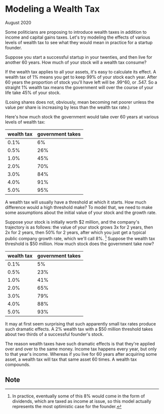 # Modeling a Wealth Tax

August 2020

Some politicians are proposing to introduce wealth taxes in addition to income and capital gains taxes. Let's try modeling the effects of various levels of wealth tax to see what they would mean in practice for a startup founder.

Suppose you start a successful startup in your twenties, and then live for another 60 years. How much of your stock will a wealth tax consume?

If the wealth tax applies to all your assets, it's easy to calculate its effect. A wealth tax of 1% means you get to keep 99% of your stock each year. After 60 years the proportion of stock you'll have left will be .99^60, or .547. So a straight 1% wealth tax means the government will over the course of your life take 45% of your stock.

(Losing shares does not, obviously, mean becoming net poorer unless the value per share is increasing by less than the wealth tax rate.)

Here's how much stock the government would take over 60 years at various levels of wealth tax:

| wealth tax | government takes |
|------------|------------------|
| 0.1%       | 6%               |
| 0.5%       | 26%              |
| 1.0%       | 45%              |
| 2.0%       | 70%              |
| 3.0%       | 84%              |
| 4.0%       | 91%              |
| 5.0%       | 95%              |

A wealth tax will usually have a threshold at which it starts. How much difference would a high threshold make? To model that, we need to make some assumptions about the initial value of your stock and the growth rate.

Suppose your stock is initially worth $2 million, and the company's trajectory is as follows: the value of your stock grows 3x for 2 years, then 2x for 2 years, then 50% for 2 years, after which you just get a typical public company growth rate, which we'll call 8%. [^1] Suppose the wealth tax threshold is $50 million. How much stock does the government take now?

| wealth tax | government takes |
|------------|------------------|
| 0.1%       | 5%               |
| 0.5%       | 23%              |
| 1.0%       | 41%              |
| 2.0%       | 65%              |
| 3.0%       | 79%              |
| 4.0%       | 88%              |
| 5.0%       | 93%              |

It may at first seem surprising that such apparently small tax rates produce such dramatic effects. A 2% wealth tax with a $50 million threshold takes about two thirds of a successful founder's stock.

The reason wealth taxes have such dramatic effects is that they're applied over and over to the same money. Income tax happens every year, but only to that year's income. Whereas if you live for 60 years after acquiring some asset, a wealth tax will tax that same asset 60 times. A wealth tax compounds.

## Note

[^1]: In practice, eventually some of this 8% would come in the form of dividends, which are taxed as income at issue, so this model actually represents the most optimistic case for the founder.